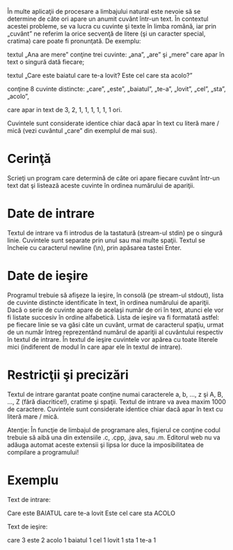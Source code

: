 În multe aplicaţii de procesare a limbajului natural este nevoie să se determine de câte ori apare un anumit cuvânt într-un text. În contextul acestei probleme, se va lucra cu cuvinte şi texte în limba română, iar prin „cuvânt” ne referim la orice secvenţă de litere (şi un caracter special, cratima) care poate fi pronunţată. De exemplu:

textul „Ana are mere” conţine trei cuvinte: „ana”, „are” şi „mere” care apar în text o singură dată fiecare;

textul „Care este baiatul care te-a lovit? Este cel care sta acolo?”

conţine 8 cuvinte distincte: „care”, „este”, „baiatul”, „te-a”, „lovit”, „cel”, „sta”, „acolo”,

care apar in text de 3, 2, 1, 1, 1, 1, 1, 1 ori.

Cuvintele sunt considerate identice chiar dacă apar în text cu literă mare / mică (vezi cuvântul „care” din exemplul de mai sus).

# Cerinţă
Scrieţi un program care determină de câte ori apare fiecare cuvânt într-un text dat şi listează aceste cuvinte în ordinea numărului de apariţii.

# Date de intrare
Textul de intrare va fi introdus de la tastatură (stream-ul stdin) pe o singură linie. Cuvintele sunt separate prin unul sau mai multe spaţii. Textul se încheie cu caracterul newline (\n), prin apăsarea tastei Enter.

# Date de ieşire
Programul trebuie să afişeze la ieşire, în consolă (pe stream-ul stdout), lista de cuvinte distincte identificate în text, în ordinea numărului de apariţii. Dacă o serie de cuvinte apare de acelaşi număr de ori în text, atunci ele vor fi listate succesiv în ordine alfabetică. Lista de ieşire va fi formatată astfel: pe fiecare linie se va găsi câte un cuvânt, urmat de caracterul spaţiu, urmat de un număr întreg reprezentând numărul de apariţii al cuvântului respectiv în textul de intrare. În textul de ieşire cuvintele vor apărea cu toate literele mici (indiferent de modul în care apar ele în textul de intrare).

# Restricţii şi precizări
Textul de intrare garantat poate conţine numai caracterele a, b, ..., z şi A, B, ..., Z (fără diacritice!), cratime şi spaţii. Textul de intrare va avea maxim 1000 de caractere. Cuvintele sunt considerate identice chiar dacă apar în text cu literă mare / mică.

Atenţie: În funcţie de limbajul de programare ales, fişierul ce conţine codul trebuie să aibă una din extensiile .c, .cpp, .java, sau .m. Editorul web nu va adăuga automat aceste extensii şi lipsa lor duce la imposibilitatea de compilare a programului!

# Exemplu
Text de intrare:

Care este BAIATUL care te-a lovit Este cel care sta ACOLO

Text de ieşire:

care 3
este 2
acolo 1
baiatul 1
cel 1
lovit 1
sta 1
te-a 1
